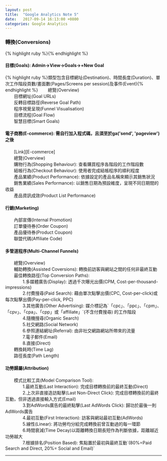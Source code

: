 ```yaml
---
layout: post
title:  "Google Analytics Note 5"
date:   2017-09-14 16:13:00 +0800
categories: Google Analytics
---
```

<h3>轉換(Conversions)</h3>
{% highlight ruby %}{% endhighlight %}
<h4>目標(Goals): Admin→View→Goals→+New Goal</h4>
{% highlight ruby %}類型包含目標網址(Destination)、時間長度(Duration)、單次工作階段頁數/畫面數(Pages/Screens per session)及事件(Event){% endhighlight %}
　　總覽(Overview)<br>
　　目標網址(Goal URLs)<br>
　　反轉目標路徑(Reverse Goal Path)<br>
　　程序視覺呈現(Funnel Visualisation)<br>
　　目標流程(Goal Flow)<br>
　　智慧目標(Smart Goals)<br>
<h4>電子商務(E-commerce): 需自行加入程式碼，且須至於ga('send', 'pageview')之後</h4>
　　[Link][E-commerce]<br>
　　總覽(Overview)<br>
　　購物行為(Shopping Behaviour): 查看購買程序各階段的工作階段數<br>
　　結帳行為(Checkout Behaviour): 使用者完成結帳程序的順利程度<br>
　　產品業績(Product Performance): 依據設定的產品名稱來顯示其銷售狀況<br>
　　銷售業績(Sales Performance): 以銷售日期為預設維度，呈現不同日期間的收益<br>
　　產品資訊成效(Product List Performance)<br>
<h4>行銷(Marketing)</h4>
　　內部宣傳(Internal Promotion)<br>
　　訂單優待券(Order Coupon)<br>
　　產品優待券(Product Coupon)<br>
　　聯盟代碼(Affiliate Code)<br>
<h4>多管道程序(Multi-Channel Funnels)</h4>
　　總覽(Overview)<br>
　　輔助轉換(Assisted Coversions): 轉換前訪客與網站之間的任何非最終互動<br>
　　最佳轉換路徑(Top Conversion Paths):<br>
　　　　1.多媒體廣告(Display): 透過千次曝光出價(CPM, Cost-per-thousand-impressions)<br>
　　　　2.付費搜尋(Paid Search): 藉由單次點擊出價(CPC, Cost-per-click)或每次點擊出價(Pay-per-click, PPC)<br>
　　　　3.其他廣告(Other Advertising): 媒介標記為`「cpc」、「ppc」、「cpm」、「cpv」、「cpa」、「cpp」或「affiliate」`(不含付費搜尋) 的工作階段<br>
　　　　4.隨機搜尋(Organic Search)<br>
　　　　5.社交網路(Social Network)<br>
　　　　6.參照連結網址(Referral): 由非社交網路網站所帶來的流量<br>
　　　　7.電子郵件(Email)<br>
　　　　8.直接(Direct)<br>
　　轉換耗時(Time Lag)<br>
　　路徑長度(Path Length)<br>
<h4>功勞歸屬(Attribution)</h4>
　　模式比較工具(Model Comparison Tool):<br>
　　　　1.最終互動(Last Interaction): 完成目標轉換前的最終互動(Direct)<br>
　　　　2.上次非直接造訪點擊(Last Non-Direct Click): 完成目標轉換前的最終互動，但非透過直接輸入方式(Email)<br>
　　　　3.對AdWords廣告的最終點擊(Last AdWords Click): 歸功於最後一則AdWords廣告<br>
　　　　4.最初互動(First Interaction): 訪客與網站最初互動(AdWords)<br>
　　　　5.線性(Linear): 將功勞均分給完成轉換前曾互動過的每一環節<br>
　　　　6.時間衰減(Time Decay)以距離轉換日期長短作為判斷依據，距離越近功勞越大<br>
　　　　7.根據排名(Position Based): 焦點置於最初與最終互動`(80%=Paid Search and Direct, 20%= Social and Email)`<br>

- - -

[E-commerce]:https://developers.google.com/analytics/devguides/collection/analyticsjs/ecommerce